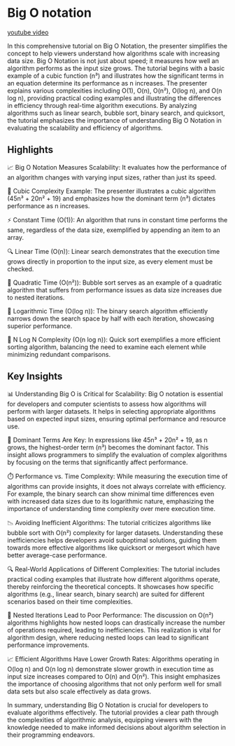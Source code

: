 # Big O notation

[youtube video](https://www.youtube.com/watch?v=V6mKVRU1evU&t=2s)

In this comprehensive tutorial on Big O Notation, the presenter simplifies the
concept to help viewers understand how algorithms scale with increasing data
size. Big O Notation is not just about speed; it measures how well an algorithm
performs as the input size grows. The tutorial begins with a basic example of a
cubic function (n³) and illustrates how the significant terms in an equation
determine its performance as n increases. The presenter explains various
complexities including O(1), O(n), O(n²), O(log n), and O(n log n), providing
practical coding examples and illustrating the differences in efficiency through
real-time algorithm executions. By analyzing algorithms such as linear search,
bubble sort, binary search, and quicksort, the tutorial emphasizes the
importance of understanding Big O Notation in evaluating the scalability and
efficiency of algorithms.

## Highlights

📈 Big O Notation Measures Scalability: It evaluates how the performance of an
algorithm changes with varying input sizes, rather than just its speed.

🧮 Cubic Complexity Example: The presenter illustrates a cubic algorithm (45n³ +
20n² + 19) and emphasizes how the dominant term (n³) dictates performance as n
increases.

⚡ Constant Time (O(1)): An algorithm that runs in constant time performs the
same, regardless of the data size, exemplified by appending an item to an array.

🔍 Linear Time (O(n)): Linear search demonstrates that the execution time grows
directly in proportion to the input size, as every element must be checked.

🔄 Quadratic Time (O(n²)): Bubble sort serves as an example of a quadratic
algorithm that suffers from performance issues as data size increases due to
nested iterations.

🔢 Logarithmic Time (O(log n)): The binary search algorithm efficiently narrows
down the search space by half with each iteration, showcasing superior
performance.

🚀 N Log N Complexity (O(n log n)): Quick sort exemplifies a more efficient
sorting algorithm, balancing the need to examine each element while minimizing
redundant comparisons.

## Key Insights

📊 Understanding Big O is Critical for Scalability: Big O notation is essential
for developers and computer scientists to assess how algorithms will perform
with larger datasets. It helps in selecting appropriate algorithms based on
expected input sizes, ensuring optimal performance and resource use.

🔄 Dominant Terms Are Key: In expressions like 45n³ + 20n² + 19, as n grows, the
highest-order term (n³) becomes the dominant factor. This insight allows
programmers to simplify the evaluation of complex algorithms by focusing on the
terms that significantly affect performance.

⏱️ Performance vs. Time Complexity: While measuring the execution time of
algorithms can provide insights, it does not always correlate with efficiency.
For example, the binary search can show minimal time differences even with
increased data sizes due to its logarithmic nature, emphasizing the importance
of understanding time complexity over mere execution time.

📉 Avoiding Inefficient Algorithms: The tutorial criticizes algorithms like
bubble sort with O(n²) complexity for larger datasets. Understanding these
inefficiencies helps developers avoid suboptimal solutions, guiding them towards
more effective algorithms like quicksort or mergesort which have better
average-case performance.

🔍 Real-World Applications of Different Complexities: The tutorial includes
practical coding examples that illustrate how different algorithms operate,
thereby reinforcing the theoretical concepts. It showcases how specific
algorithms (e.g., linear search, binary search) are suited for different
scenarios based on their time complexities.

🔄 Nested Iterations Lead to Poor Performance: The discussion on O(n²)
algorithms highlights how nested loops can drastically increase the number of
operations required, leading to inefficiencies. This realization is vital for
algorithm design, where reducing nested loops can lead to significant
performance improvements.

📈 Efficient Algorithms Have Lower Growth Rates: Algorithms operating in O(log
n) and O(n log n) demonstrate slower growth in execution time as input size
increases compared to O(n) and O(n²). This insight emphasizes the importance of
choosing algorithms that not only perform well for small data sets but also
scale effectively as data grows.

In summary, understanding Big O Notation is crucial for developers to evaluate
algorithms effectively. The tutorial provides a clear path through the
complexities of algorithmic analysis, equipping viewers with the knowledge
needed to make informed decisions about algorithm selection in their programming
endeavors.
